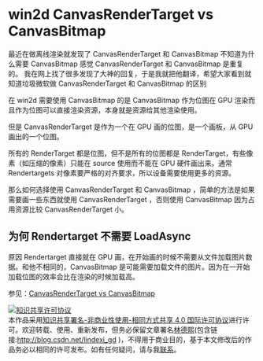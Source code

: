 
# win2d CanvasRenderTarget vs CanvasBitmap

最近在做离线渲染就发现了 CanvasRenderTarget 和 CanvasBitmap 不知道为什么需要 CanvasBitmap 感觉 CanvasRenderTarget 和 CanvasBitmap 是重复的。
我在网上找了很多发现了大神的回复，于是我就把他翻译，希望大家看到就知道垃圾微软做 CanvasRenderTarget 和 CanvasBitmap 的区别

<!--more-->


<!-- csdn -->

<!-- <div id="toc"></div> -->
<!-- 标签：uwp,win2d -->

在 win2d 需要使用 CanvasBitmap 的是 CanvasBitmap 作为位图在 GPU 渲染而且作为位图可以直接渲染资源，本身就是资源给其他渲染使用。

但是 CanvasRenderTarget 是作为一个在 GPU 画的位图，是一个画板，从 GPU 画出的一个位图。

所有的 RenderTarget 都是位图，但不是所有的位图都是 RenderTarget，有些像素（如压缩的像素）只能在 source 使用而不能在 GPU 硬件画出来。通常 Rendertargets 对像素要严格的对齐要求，所以设备需要使用更多的资源。

那么如何选择使用 CanvasRenderTarget 和 CanvasBitmap ，简单的方法是如果需要画一些东西就使用 CanvasRenderTarget ，否则使用 CanvasBitmap 因为占用资源比较 CanvasRenderTarget 小。

## 为何 Rendertarget 不需要 LoadAsync

原因 Rendertarget 直接就在 GPU 画，在开始画的时候不需要从文件加载图片数据。和他不相同的，CanvasBitmap 是可能需要加载文件的图片。因为在一开始加载位图的效率会比在渲染的时候加载高。

参见：[CanvasRenderTarget vs CanvasBitmap](https://github.com/Microsoft/Win2D/issues/378 )





<a rel="license" href="http://creativecommons.org/licenses/by-nc-sa/4.0/"><img alt="知识共享许可协议" style="border-width:0" src="https://licensebuttons.net/l/by-nc-sa/4.0/88x31.png" /></a><br />本作品采用<a rel="license" href="http://creativecommons.org/licenses/by-nc-sa/4.0/">知识共享署名-非商业性使用-相同方式共享 4.0 国际许可协议</a>进行许可。欢迎转载、使用、重新发布，但务必保留文章署名[林德熙](http://blog.csdn.net/lindexi_gd)(包含链接:http://blog.csdn.net/lindexi_gd )，不得用于商业目的，基于本文修改后的作品务必以相同的许可发布。如有任何疑问，请与我[联系](mailto:lindexi_gd@163.com)。